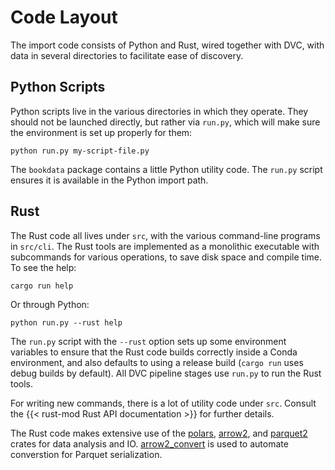 # Code Layout

The import code consists of Python and Rust, wired together with DVC, with data
in several directories to facilitate ease of discovery.

## Python Scripts

Python scripts live in the various directories in which they operate. They should not be launched
directly, but rather via `run.py`, which will make sure the environment is set up properly for them:

    python run.py my-script-file.py

The `bookdata` package contains a little Python utility code.  The `run.py` script ensures it is
available in the Python import path.

## Rust

The Rust code all lives under `src`, with the various command-line programs in `src/cli`.  The Rust
tools are implemented as a monolithic executable with subcommands for various operations, to save
disk space and compile time.  To see the help:

    cargo run help

Or through Python:

    python run.py --rust help

The `run.py` script with the `--rust` option sets up some environment variables to ensure that
the Rust code builds correctly inside a Conda environment, and also defaults to using a release
build (`cargo run` uses debug builds by default).  All DVC pipeline stages use `run.py` to run
the Rust tools.

For writing new commands, there is a lot of utility code under `src`.  Consult the
{{< rust-mod Rust API documentation <bookdata> >}} for further details.

The Rust code makes extensive use of the [polars][], [arrow2][], and
[parquet2][] crates for data analysis and IO.  [arrow2_convert][] is used to
automate converstion for Parquet serialization.

[polars]: https://docs.rs/polars
[arrow2]: https://docs.rs/arrow2
[arrow2_convert]: https://docs.rs/arrow2_convert
[parquet2]: https://docs.rs/parquet2
